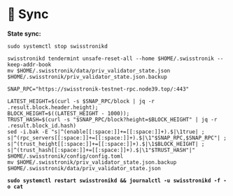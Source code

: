 # 🚅 Sync

**State sync:**

<pre class="language-bash"><code class="lang-bash">sudo systemctl stop swisstronikd

swisstronikd tendermint unsafe-reset-all --home $HOME/.swisstronik --keep-addr-book 
mv $HOME/.swisstronik/data/priv_validator_state.json $HOME/.swisstronik/priv_validator_state.json.backup 

SNAP_RPC="https://swisstronik-testnet-rpc.node39.top/:443"

LATEST_HEIGHT=$(curl -s $SNAP_RPC/block | jq -r .result.block.header.height);
BLOCK_HEIGHT=$((LATEST_HEIGHT - 1000));
TRUST_HASH=$(curl -s "$SNAP_RPC/block?height=$BLOCK_HEIGHT" | jq -r .result.block_id.hash)
sed -i.bak -E "s|^(enable[[:space:]]+=[[:space:]]+).$|\1true| ;
s|^(rpc_servers[[:space:]]+=[[:space:]]+).$|\1"$SNAP_RPC,$SNAP_RPC"| ;
s|^(trust_height[[:space:]]+=[[:space:]]+).$|\1$BLOCK_HEIGHT| ;
s|^(trust_hash[[:space:]]+=[[:space:]]+).$|\1"$TRUST_HASH"|" $HOME/.swisstronik/config/config.toml
mv $HOME/.swisstronik/priv_validator_state.json.backup $HOME/.swisstronik/data/priv_validator_state.json

<strong>sudo systemctl restart swisstronikd &#x26;&#x26; journalctl -u swisstronikd -f -o cat
</strong></code></pre>
